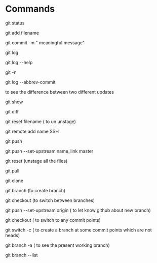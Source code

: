 # Commands

git status 

git add filename

git commit -m "  meaningful message"

git log

git log --help

git -n <n>

git log --abbrev-commit

to see the difference between two different updates

git show <commit ID1> <commit ID2>

git diff

git reset filename ( to un unstage)

git remote add name SSH

git push

git push --set-upstream name_link master

git reset (unstage all the files)

git pull

git clone

git branch <branch name>  (to create branch)

git checkout <branch name> (to switch between branches)

 git push --set-upstream origin <branch name> ( to let know github about new branch)

git checkout <commit ID> ( to switch to any commit points)

git switch -c <new branch name> ( to create a branch at some commit points which are not heads)

git branch -a ( to see the present working branch)

git branch --list
